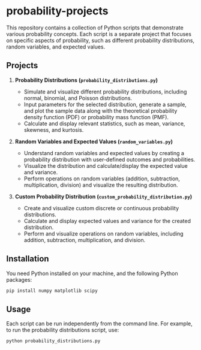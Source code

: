 # probability-projects

This repository contains a collection of Python scripts that demonstrate various probability concepts. Each script is a separate project that focuses on specific aspects of probability, such as different probability distributions, random variables, and expected values.

## Projects

1. **Probability Distributions (`probability_distributions.py`)**

   - Simulate and visualize different probability distributions, including normal, binomial, and Poisson distributions.
   - Input parameters for the selected distribution, generate a sample, and plot the sample data along with the theoretical probability density function (PDF) or probability mass function (PMF).
   - Calculate and display relevant statistics, such as mean, variance, skewness, and kurtosis.

2. **Random Variables and Expected Values (`random_variables.py`)**

   - Understand random variables and expected values by creating a probability distribution with user-defined outcomes and probabilities.
   - Visualize the distribution and calculate/display the expected value and variance.
   - Perform operations on random variables (addition, subtraction, multiplication, division) and visualize the resulting distribution.

3. **Custom Probability Distribution (`custom_probability_distribution.py`)**

   - Create and visualize custom discrete or continuous probability distributions.
   - Calculate and display expected values and variance for the created distribution.
   - Perform and visualize operations on random variables, including addition, subtraction, multiplication, and division.


## Installation

You need Python installed on your machine, and the following Python packages:

```bash
pip install numpy matplotlib scipy
```

## Usage
Each script can be run independently from the command line. For example, to run the probability distributions script, use:

```bash
python probability_distributions.py
```
